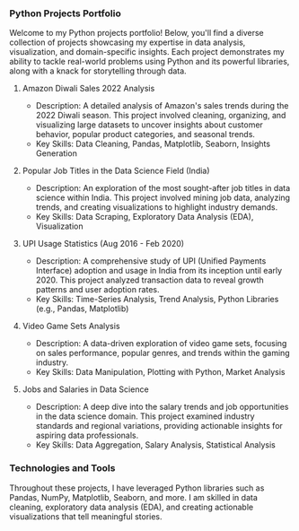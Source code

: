 ### Python Projects Portfolio  

Welcome to my Python projects portfolio! Below, you'll find a diverse collection of projects showcasing my expertise in data analysis, visualization, and domain-specific insights. Each project demonstrates my ability to tackle real-world problems using Python and its powerful libraries, along with a knack for storytelling through data.  

1. Amazon Diwali Sales 2022 Analysis  
   - Description: A detailed analysis of Amazon's sales trends during the 2022 Diwali season. This project involved cleaning, organizing, and visualizing large datasets to uncover insights about customer behavior, popular product categories, and seasonal trends.  
   - Key Skills: Data Cleaning, Pandas, Matplotlib, Seaborn, Insights Generation  

2. Popular Job Titles in the Data Science Field (India)  
   - Description: An exploration of the most sought-after job titles in data science within India. This project involved mining job data, analyzing trends, and creating visualizations to highlight industry demands.  
   - Key Skills: Data Scraping, Exploratory Data Analysis (EDA), Visualization  

3. UPI Usage Statistics (Aug 2016 - Feb 2020)  
   - Description: A comprehensive study of UPI (Unified Payments Interface) adoption and usage in India from its inception until early 2020. This project analyzed transaction data to reveal growth patterns and user adoption rates.  
   - Key Skills: Time-Series Analysis, Trend Analysis, Python Libraries (e.g., Pandas, Matplotlib)  

4. Video Game Sets Analysis  
   - Description: A data-driven exploration of video game sets, focusing on sales performance, popular genres, and trends within the gaming industry.  
   - Key Skills: Data Manipulation, Plotting with Python, Market Analysis  

5. Jobs and Salaries in Data Science  
   - Description: A deep dive into the salary trends and job opportunities in the data science domain. This project examined industry standards and regional variations, providing actionable insights for aspiring data professionals.  
   - Key Skills: Data Aggregation, Salary Analysis, Statistical Analysis  


### Technologies and Tools  
Throughout these projects, I have leveraged Python libraries such as Pandas, NumPy, Matplotlib, Seaborn, and more. I am skilled in data cleaning, exploratory data analysis (EDA), and creating actionable visualizations that tell meaningful stories.  
